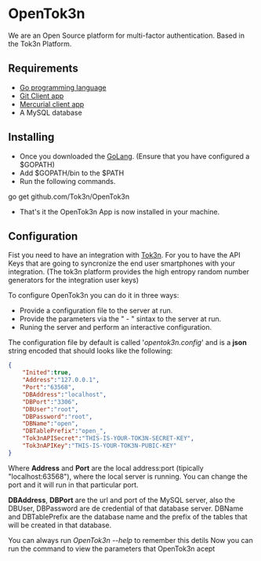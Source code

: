 OpenTok3n
=========

We are an Open Source platform for multi-factor authentication. Based in the Tok3n Platform.

Requirements
-
* [Go programming language][1]
* [Git Client app][2]
* [Mercurial client app][3]
* A MySQL database

Installing
-
* Once you downloaded the [GoLang][1]. (Ensure that you have configured a $GOPATH)
* Add $GOPATH/bin to the $PATH
* Run the following commands.

go get github.com/Tok3n/OpenTok3n

* That's it the OpenTok3n App is now installed in your machine.

Configuration
-

Fist you need to have an integration with [Tok3n][4]. For you to have the API Keys that are going to syncronize the end user smartphones with your integration. (The tok3n platform provides the high entropy random number generators for the integration user keys)

To configure OpenTok3n you can do it in three ways:

* Provide a configuration file to the server at run.
* Provide the parameters via the " - " sintax to the server at run.
* Runing the server and perform an interactive configuration. 

The configuration file by default is called '_opentok3n.config_' and is a __json__ string encoded that should looks like the following:
```json
{
	"Inited":true,
	"Address":"127.0.0.1",
	"Port":"63568",
	"DBAddress":"localhost",
	"DBPort":"3306",
	"DBUser":"root",
	"DBPassword":"root",
	"DBName":"open",
	"DBTablePrefix":"open_",
	"Tok3nAPISecret":"THIS-IS-YOUR-TOK3N-SECRET-KEY",
	"Tok3nAPIKey":"THIS-IS-YOUR-TOK3N-PUBIC-KEY"
}
```

Where __Address__ and __Port__ are the local address:port (tipically "localhost:63568"), where the local server is running. You can change the port and it will run in that particular port.

__DBAddress__, __DBPort__ are the url and port of the MySQL server, also the DBUser, DBPassword are de credential of that database server. DBName and DBTablePrefix are the database name and the prefix of the tables that will be created in that database.

You can always run _OpenTok3n --help_ to remember this detils
Now you can run the command  to view the parameters that OpenTok3n acept 

[1]: http://golang.org/doc/install
[2]: http://git-scm.com/book/en/Getting-Started-Installing-Git
[3]: http://mercurial.selenic.com/wiki/Download
[4]: http://secure.tok3n.com